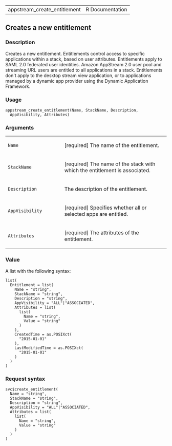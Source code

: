 <table style="width: 100%;">
<tbody>
<tr class="odd">
<td>appstream_create_entitlement</td>
<td style="text-align: right;">R Documentation</td>
</tr>
</tbody>
</table>

## Creates a new entitlement

### Description

Creates a new entitlement. Entitlements control access to specific
applications within a stack, based on user attributes. Entitlements
apply to SAML 2.0 federated user identities. Amazon AppStream 2.0 user
pool and streaming URL users are entitled to all applications in a
stack. Entitlements don't apply to the desktop stream view application,
or to applications managed by a dynamic app provider using the Dynamic
Application Framework.

### Usage

    appstream_create_entitlement(Name, StackName, Description,
      AppVisibility, Attributes)

### Arguments

<table>
<colgroup>
<col style="width: 35%" />
<col style="width: 65%" />
</colgroup>
<tbody>
<tr class="odd">
<td><code id="appstream_create_entitlement_:_Name">Name</code></td>
<td><p>[required] The name of the entitlement.</p></td>
</tr>
<tr class="even">
<td><code
id="appstream_create_entitlement_:_StackName">StackName</code></td>
<td><p>[required] The name of the stack with which the entitlement is
associated.</p></td>
</tr>
<tr class="odd">
<td><code
id="appstream_create_entitlement_:_Description">Description</code></td>
<td><p>The description of the entitlement.</p></td>
</tr>
<tr class="even">
<td><code
id="appstream_create_entitlement_:_AppVisibility">AppVisibility</code></td>
<td><p>[required] Specifies whether all or selected apps are
entitled.</p></td>
</tr>
<tr class="odd">
<td><code
id="appstream_create_entitlement_:_Attributes">Attributes</code></td>
<td><p>[required] The attributes of the entitlement.</p></td>
</tr>
</tbody>
</table>

### Value

A list with the following syntax:

    list(
      Entitlement = list(
        Name = "string",
        StackName = "string",
        Description = "string",
        AppVisibility = "ALL"|"ASSOCIATED",
        Attributes = list(
          list(
            Name = "string",
            Value = "string"
          )
        ),
        CreatedTime = as.POSIXct(
          "2015-01-01"
        ),
        LastModifiedTime = as.POSIXct(
          "2015-01-01"
        )
      )
    )

### Request syntax

    svc$create_entitlement(
      Name = "string",
      StackName = "string",
      Description = "string",
      AppVisibility = "ALL"|"ASSOCIATED",
      Attributes = list(
        list(
          Name = "string",
          Value = "string"
        )
      )
    )
